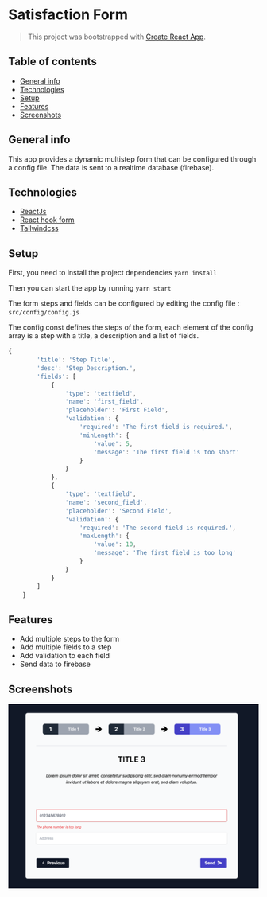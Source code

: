 # Satisfaction Form
 > This project was bootstrapped with [Create React App](https://github.com/facebook/create-react-app).

## Table of contents
* [General info](#general-info)
* [Technologies](#technologies)
* [Setup](#setup)
* [Features](#features)
* [Screenshots](#screenshots)

## General info
This app provides a dynamic multistep form that can be configured through a config file.
The data is sent to a realtime database (firebase).
 
## Technologies
* [ReactJs](https://en.reactjs.org/)
* [React hook form](https://react-hook-form.com/)
* [Tailwindcss](https://tailwindcss.com/)

## Setup
First, you need to install the project dependencies
`yarn install`

Then you can start the app by running
`yarn start`

The form steps and fields can be configured by editing the config file : 
`src/config/config.js` 

The config const defines the steps of the form, each element of the config array is a step with a title, a description and a list of fields.

```js
{
        'title': 'Step Title',
        'desc': 'Step Description.',
        'fields': [
            {
                'type': 'textfield',
                'name': 'first_field',
                'placeholder': 'First Field',
                'validation': {
                    'required': 'The first field is required.',
                    'minLength': {
                        'value': 5,
                        'message': 'The first field is too short'
                    }
                }
            },
            {
                'type': 'textfield',
                'name': 'second_field',
                'placeholder': 'Second Field',
                'validation': {
                    'required': 'The second field is required.',
                    'maxLength': {
                        'value': 10,
                        'message': 'The first field is too long'
                    }
                }
            }
        ]
    }
```


## Features
* Add multiple steps to the form 
* Add multiple fields to a step 
* Add validation to each field
* Send data to firebase

## Screenshots
![Screenshot_1](./screenshot.PNG)